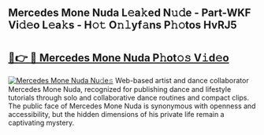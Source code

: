 ## Mercedes Mone Nuda L𝚎a𝚔ed N𝚞𝚍e - Part-WKF Vi𝚍𝚎o L𝚎a𝚔s - H𝚘𝚝 O𝚗𝚕yf𝚊ns P𝚑𝚘tos HvRJ5

# <h2><a href="http://kf69j7g.oniu.top/?m=Mercedes+Mone+Nuda">🔗👉 🔴 Mercedes Mone Nuda P𝚑ot𝚘𝚜 V𝚒d𝚎o</a></h2>

[![Mercedes Mone Nuda Nu𝚍e𝚜](https://i.imgur.com/0qMVB7G.gif)](http://kf69j7g.oniu.top/?m=Mercedes+Mone+Nuda)
Web-based artist and dance collaborator Mercedes Mone Nuda, recognized for publishing dance and lifestyle tutorials through solo and collaborative dance routines and compact clips. The public face of Mercedes Mone Nuda is synonymous with openness and accessibility, but the hidden dimensions of his private life remain a captivating mystery.  

